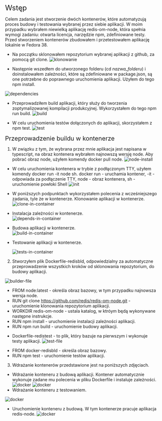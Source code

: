 <span style="font-size: 24px;"> Wstęp</span>

Celem zadania jest stworzenie dwóch kontenerów, które automatyzują proces budowy i testowania wybranej przez siebie aplikacji. W moim przypadku wybrałem niewielką aplikację redis-om-node, która spełnia wymogi zadaniu: otwarta licencja, narzędzie npm, zdefiniowane testy. Przed stworzeniem kontenerów zbudowałem i przetestowałem aplikację lokalnie w Fedora 38. 


* Na początku sklonowałem repozytorium wybranej aplikacji z github, za pomocą git clone.
![klonowanie](clone.png)

* Następnie wszedłem do utworzonego folderu (cd *nazwa_folderu*) i doinstalowałem zależności, które są zdefiniowane w package.json, są one potrzebne do poprawnego uruchomienia aplikacji. Użyłem do tego npm install.

![dependencies](depend.png)

* Przeprowadziłem build aplikacji, który służy do tworzenia zoptymalizowanej kompilacji produkcyjnej. Wykorzystałem do tego npm run build.
  ![build](build.png)

* W celu uruchomienia testów dołączonych do aplikacji, skorzystałem z npm test.
![test](test.png)


<span style="font-size: 20px;"> Przeprowadzenie buildu w kontenerze
</span>

1. W związku z tym, że wybrana przez mnie aplikacja jest napisana w typescript, na obraz kontenera wybrałem najnowszą wersję node. Aby pobrać obraz node, użyłem komendy docker pull node.
![node-install](node.png)

- W celu uruchomienia kontenera w trybie z podłączonym TTY, użyłem komendy docker run -it node sh. docker run - uruchamia kontener, -it - odpowiada za podłączenie TTY, node - obraz kontenera, sh - uruchomienie powłoki Shell 
![init](init.png)

- W poniższych podpunktach wykorzystałem polecenia z wcześniejszego zadania, tyle że w kontenerze. 
Klonowanie aplikacji w kontenerze.
![clone-in-container](cloneCon.png)

- Instalacja zależności w kontenerze.  
![depends-in-container](dependCon.png)

- Budowa aplikacji w kontenerze.    
![build-in-container](buildCon.png)

- Testowanie aplikacji w kontenerze. 

  ![tests-in-container](testCon.png)

2. Stworzyłem plik Dockerfile-redisbld, odpowiedzialny za automatyczne przeprowadzenie wszystkich kroków od sklonowania repozytorium, do budowy aplikacji. 

![builder-file](file-bld.png)
- FROM node:latest - określa obraz bazowy, w tym przypadku najnowsza wersja node.
- RUN git clone https://github.com/redis/redis-om-node.git - uruchomienie klonowania repozytorium aplikacji.
- WORKDIR redis-om-node - ustala katalog, w ktróym będą wykonywane następne instrukcje.
- RUN npm install - uruchomienie instalacji zależności aplikacji.
- RUN npm run build - uruchomienie budowy aplikacji.

* Dockerfile-redistest - to plik, który bazuje na pierwszym i  wykonuje testy aplikacji. 
![test-file](file-test.png)
- FROM docker-redisbld - określa obraz bazowy. 
- RUN npm test - uruchomienie testów aplikacji.

3. Wdrażanie kontenerów przedstawione jest na poniższych zdjęciach.
- Wdrażanie konteneru z budową aplikacji. Kontener automatycznie wykonuje zadane mu polecenia w pliku Dockerfile i instaluje zależności. 
![docker](docker-bld.png)
![docker](docker-bld2.png)
- Wdrażanie konteneru z testowaniem.

![docker](docker-test.png)
- Uruchomienie konteneru z budową. W tym kontenerze pracuje aplikacja redis-node.
![docker](cont.png)

 


